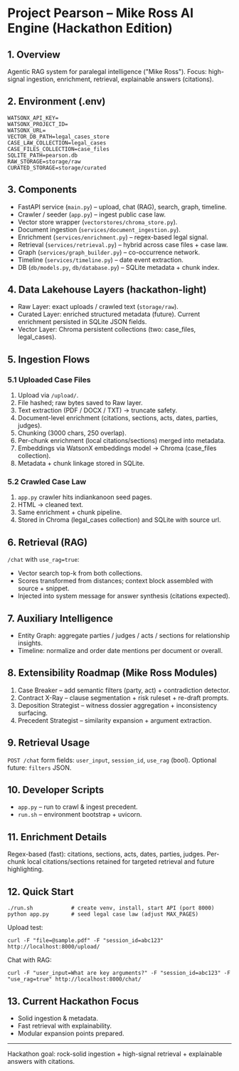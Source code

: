 # Project Pearson – Mike Ross AI Engine (Hackathon Edition)

## 1. Overview
Agentic RAG system for paralegal intelligence ("Mike Ross"). Focus: high-signal ingestion, enrichment, retrieval, explainable answers (citations).

## 2. Environment (.env)
```
WATSONX_API_KEY=
WATSONX_PROJECT_ID=
WATSONX_URL=
VECTOR_DB_PATH=legal_cases_store
CASE_LAW_COLLECTION=legal_cases
CASE_FILES_COLLECTION=case_files
SQLITE_PATH=pearson.db
RAW_STORAGE=storage/raw
CURATED_STORAGE=storage/curated
```

## 3. Components
- FastAPI service (`main.py`) – upload, chat (RAG), search, graph, timeline.
- Crawler / seeder (`app.py`) – ingest public case law.
- Vector store wrapper (`vectorstores/chroma_store.py`).
- Document ingestion (`services/document_ingestion.py`).
- Enrichment (`services/enrichment.py`) – regex-based legal signal.
- Retrieval (`services/retrieval.py`) – hybrid across case files + case law.
- Graph (`services/graph_builder.py`) – co-occurrence network.
- Timeline (`services/timeline.py`) – date event extraction.
- DB (`db/models.py`, `db/database.py`) – SQLite metadata + chunk index.

## 4. Data Lakehouse Layers (hackathon-light)
- Raw Layer: exact uploads / crawled text (`storage/raw`).
- Curated Layer: enriched structured metadata (future). Current enrichment persisted in SQLite JSON fields.
- Vector Layer: Chroma persistent collections (two: case_files, legal_cases).

## 5. Ingestion Flows
### 5.1 Uploaded Case Files
1. Upload via `/upload/`.
2. File hashed; raw bytes saved to Raw layer.
3. Text extraction (PDF / DOCX / TXT) -> truncate safety.
4. Document-level enrichment (citations, sections, acts, dates, parties, judges).
5. Chunking (3000 chars, 250 overlap).
6. Per-chunk enrichment (local citations/sections) merged into metadata.
7. Embeddings via WatsonX embeddings model -> Chroma (case_files collection).
8. Metadata + chunk linkage stored in SQLite.

### 5.2 Crawled Case Law
1. `app.py` crawler hits indiankanoon seed pages.
2. HTML -> cleaned text.
3. Same enrichment + chunk pipeline.
4. Stored in Chroma (legal_cases collection) and SQLite with source url.

## 6. Retrieval (RAG)
`/chat` with `use_rag=true`:
- Vector search top-k from both collections.
- Scores transformed from distances; context block assembled with source + snippet.
- Injected into system message for answer synthesis (citations expected).

## 7. Auxiliary Intelligence
- Entity Graph: aggregate parties / judges / acts / sections for relationship insights.
- Timeline: normalize and order date mentions per document or overall.

## 8. Extensibility Roadmap (Mike Ross Modules)
1. Case Breaker – add semantic filters (party, act) + contradiction detector.
2. Contract X-Ray – clause segmentation + risk ruleset + re-draft prompts.
3. Deposition Strategist – witness dossier aggregation + inconsistency surfacing.
4. Precedent Strategist – similarity expansion + argument extraction.

## 9. Retrieval Usage
`POST /chat` form fields: `user_input`, `session_id`, `use_rag` (bool). Optional future: `filters` JSON.

## 10. Developer Scripts
- `app.py` – run to crawl & ingest precedent.
- `run.sh` – environment bootstrap + uvicorn.

## 11. Enrichment Details
Regex-based (fast): citations, sections, acts, dates, parties, judges. Per-chunk local citations/sections retained for targeted retrieval and future highlighting.

## 12. Quick Start
```
./run.sh            # create venv, install, start API (port 8000)
python app.py       # seed legal case law (adjust MAX_PAGES)
```
Upload test:
```
curl -F "file=@sample.pdf" -F "session_id=abc123" http://localhost:8000/upload/
```
Chat with RAG:
```
curl -F "user_input=What are key arguments?" -F "session_id=abc123" -F "use_rag=true" http://localhost:8000/chat/
```

## 13. Current Hackathon Focus
- Solid ingestion & metadata.
- Fast retrieval with explainability.
- Modular expansion points prepared.

---
Hackathon goal: rock-solid ingestion + high-signal retrieval + explainable answers with citations.

